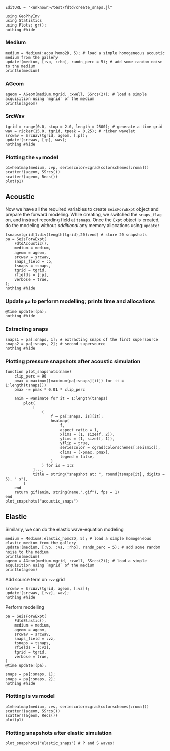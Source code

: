 ```@meta
EditURL = "<unknown>/test/fdtd/create_snaps.jl"
```

````@example create_snaps
using GeoPhyInv
using Statistics
using Plots; gr();
nothing #hide
````

### Medium

````@example create_snaps
medium = Medium(:acou_homo2D, 5); # load a simple homogeneous acoustic medium from the gallery
update!(medium, [:vp, :rho], randn_perc = 5); # add some random noise to the medium
println(medium)
````

### AGeom

````@example create_snaps
ageom = AGeom(medium.mgrid, :xwell, SSrcs(2)); # load a simple acquisition using `mgrid` of the medium
println(ageom)
````

### SrcWav

````@example create_snaps
tgrid = range(0.0, stop = 2.0, length = 2500); # generate a time grid
wav = ricker(15.0, tgrid, tpeak = 0.25); # ricker wavelet
srcwav = SrcWav(tgrid, ageom, [:p]);
update!(srcwav, [:p], wav);
nothing #hide
````

### Plotting the `vp` model

````@example create_snaps
p1=heatmap(medium, :vp, seriescolor=cgrad(colorschemes[:roma]))
scatter!(ageom, SSrcs())
scatter!(ageom, Recs())
plot(p1)
````

## Acoustic
Now we have all the required variables to create `SeisForwExpt` object and
prepare the forward modeling.
While creating, we switched the `snaps_flag` on, and instruct recording field at
`tsnaps`.
Once the `Expt` object is created, do the modeling without *additional* any
memory allocations using `update!`

````@example create_snaps
tsnaps=tgrid[1:div(length(tgrid),20):end] # store 20 snapshots
pa = SeisForwExpt(
    FdtdAcoustic(),
    medium = medium,
    ageom = ageom,
    srcwav = srcwav,
    snaps_field = :p,
    tsnaps = tsnaps,
    tgrid = tgrid,
    rfields = [:p],
    verbose = true,
);
nothing #hide
````

### Update `pa` to perform modelling; prints time and allocations

````@example create_snaps
@time update!(pa);
nothing #hide
````

### Extracting snaps

````@example create_snaps
snaps1 = pa[:snaps, 1]; # extracting snaps of the first supersource
snaps2 = pa[:snaps, 2]; # second supersource
nothing #hide
````

### Plotting pressure snapshots after acoustic simulation

````@example create_snaps
function plot_snapshots(name)
    clip_perc = 90
    pmax = maximum([maximum(pa[:snaps][it]) for it = 1:length(tsnaps)])
    pmax -= pmax * 0.01 * clip_perc

    anim = @animate for it = 1:length(tsnaps)
        plot(
            [
                (
                    f = pa[:snaps, is][it];
                    heatmap(
                        f,
                        aspect_ratio = 1,
                        xlims = (1, size(f, 2)),
                        ylims = (1, size(f, 1)),
                        yflip = true,
                        seriescolor = cgrad(colorschemes[:seismic]),
                        clims = (-pmax, pmax),
                        legend = false,
                    )
                ) for is = 1:2
            ]...,
            title = string("snapshot at: ", round(tsnaps[it], digits = 5), " s"),
        )
    end
    return gif(anim, string(name,".gif"), fps = 1)
end
plot_snapshots("acoustic_snaps")
````

## Elastic
Similarly, we can do the elastic wave-equation modeling

````@example create_snaps
medium = Medium(:elastic_homo2D, 5); # load a simple homogeneous elastic medium from the gallery
update!(medium, [:vp, :vs, :rho], randn_perc = 5); # add some random noise to the medium
println(medium)
ageom = AGeom(medium.mgrid, :xwell, SSrcs(2)); # load a simple acquisition using `mgrid` of the medium
println(ageom)
````

Add source term on `:vz` grid

````@example create_snaps
srcwav = SrcWav(tgrid, ageom, [:vz]);
update!(srcwav, [:vz], wav);
nothing #hide
````

Perform modelling

````@example create_snaps
pa = SeisForwExpt(
    FdtdElastic(),
    medium = medium,
    ageom = ageom,
    srcwav = srcwav,
    snaps_field = :vz,
    tsnaps = tsnaps,
    rfields = [:vz],
    tgrid = tgrid,
    verbose = true,
)
@time update!(pa);

snaps = pa[:snaps, 1];
snaps = pa[:snaps, 2];
nothing #hide
````

### Plotting is vs model

````@example create_snaps
p1=heatmap(medium, :vs, seriescolor=cgrad(colorschemes[:roma]))
scatter!(ageom, SSrcs())
scatter!(ageom, Recs())
plot(p1)
````

### Plotting snapshots after elastic simulation

````@example create_snaps
plot_snapshots("elastic_snaps") # P and S waves!
````

